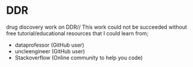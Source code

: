 # DDR
drug discovery work on DDR//
This work could not be succeeded without free tutorial/educational resources that I could learn from;

- dataprofessor (GitHub user)
- uncleengineer (GitHub user)
- Stackoverflow (Online community to help you code)

